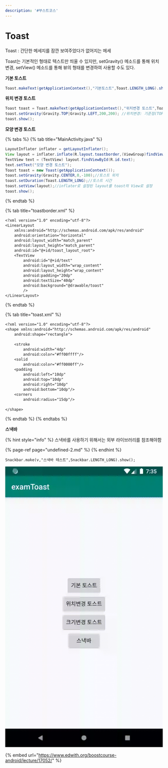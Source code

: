 ```yaml
---
description: '#부스트코스'
---
```


# Toast

Toast : 간단한 메세지를 잠깐 보여주었다가 없어지는 메세

Toast는 기본적인 형태로 텍스트만 띄울 수 있지만,  setGravity\(\) 메소드를 통해 위치 변경, setView\(\) 메소드를 통해 뷰의 형태를 변경하여 사용할 수도 있다.

**기본 토스트**

```java
Toast.makeText(getApplicationContext(),"기본토스트",Toast.LENGTH_LONG).show();
```

**위치 변경 토스트**

```java
Toast toast = Toast.makeText(getApplicationContext(),"위치변경 토스트",Toast.LENGTH_LONG);
toast.setGravity(Gravity.TOP|Gravity.LEFT,200,200); //위치변경: 기준점(TOP,LEFT)을 기준으로 200,200에 해당하는 좌표로 지
toast.show();
```

**모양 변경 토스트**

{% tabs %}
{% tab title="MainActivity.java" %}
```java
LayoutInflater inflater = getLayoutInflater();
View layout = inflater.inflate(R.layout.toastborder,(ViewGroup)findViewById(R.id.toast_layout_root));
TextView text = (TextView) layout.findViewById(R.id.text);
text.setText("모양 변경 토스트");
Toast toast = new Toast(getApplicationContext());
toast.setGravity(Gravity.CENTER,0,-100);//토스트 위치
toast.setDuration(Toast.LENGTH_LONG);//토스트 시간
toast.setView(layout);//inflater로 설정된 layout를 toast의 View로 설정 
toast.show();
```
{% endtab %}

{% tab title="toastborder.xml" %}
```markup
<?xml version="1.0" encoding="utf-8"?>
<LinearLayout
    xmlns:android="http://schemas.android.com/apk/res/android"
    android:orientation="horizontal"
    android:layout_width="match_parent"
    android:layout_height="match_parent"
    android:id="@+id/toast_layout_root">
    <TextView
        android:id="@+id/text"
        android:layout_width="wrap_content"
        android:layout_height="wrap_content"
        android:padding="20dp"
        android:textSize="40dp"
        android:background="@drawable/toast"
        />
</LinearLayout>

```
{% endtab %}

{% tab title="toast.xml" %}
```markup
<?xml version="1.0" encoding="utf-8"?>
<shape xmlns:android="http://schemas.android.com/apk/res/android"
    android:shape="rectangle">

    <stroke
        android:width="4dp"
        android:color="#ff00ffff"/>
    <solid
        android:color="#ff0000ff"/>
    <padding
        android:left="10dp"
        android:top="10dp"
        android:right="10dp"
        android:bottom="10dp"/>
    <corners
        android:radius="15dp"/>

</shape>

```
{% endtab %}
{% endtabs %}

**스낵바** 

{% hint style="info" %}
스낵바를 사용하기 위해서는 외부 라이브러리를 참조해야함 

{% page-ref page="undefined-2.md" %}
{% endhint %}

```text
Snackbar.make(v,"스낵바 테스트",Snackbar.LENGTH_LONG).show();
```

![Toast &#xD14C;&#xC2A4;&#xD2B8;](../.gitbook/assets/toast.gif)

{% embed url="https://www.edwith.org/boostcourse-android/lecture/17052/" %}



